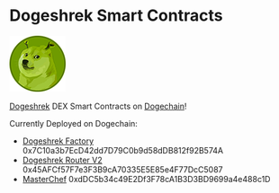 # Dogeshrek Smart Contracts

![alt text](https://github.com/PooDoge/dogeshrek-tokenlist/blob/main/tokens/dogeShrek.png?raw=true "Dogeshrek, Baby!")

[Dogeshrek](https://dogeshrek.com) DEX Smart Contracts on [Dogechain](https://dogechain.dog)!

Currently Deployed on Dogechain:

- [Dogeshrek Factory](https://explorer.dogechain.dog/address/0x7C10a3b7EcD42dd7D79C0b9d58dDB812f92B574A/contracts#address-tabs) 0x7C10a3b7EcD42dd7D79C0b9d58dDB812f92B574A
- [Dogeshrek Router V2](https://explorer.dogechain.dog/address/0x45AFCf57F7e3F3B9cA70335E5E85e4F77DcC5087/contracts#address-tabs) 0x45AFCf57F7e3F3B9cA70335E5E85e4F77DcC5087
- [MasterChef](https://explorer.dogechain.dog/address/0xdDC5b34c49E2Df3F78cA1B3D3BD9699a4e488c1D/contracts#address-tabs) 0xdDC5b34c49E2Df3F78cA1B3D3BD9699a4e488c1D

  
